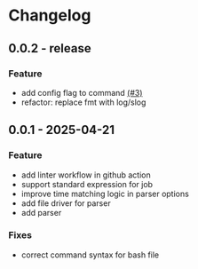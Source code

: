 # Changelog

## 0.0.2 - release

### Feature
 - add config flag to command [(#3)](https://github.com/AmolKumarGupta/crona/issues/3)
 - refactor: replace fmt with log/slog



## 0.0.1 - 2025-04-21

### Feature
 - add linter workflow in github action
 - support standard expression for job
 - improve time matching logic in parser options
 - add file driver for parser
 - add parser

### Fixes
 - correct command syntax for bash file